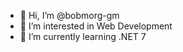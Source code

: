 - 👋 Hi, I’m @bobmorg-gm
- 👀 I’m interested in Web Development
- 🌱 I’m currently learning .NET 7

<!---
bobmorg-gm/bobmorg-gm is a ✨ special ✨ repository because its `README.md` (this file) appears on your GitHub profile.
You can click the Preview link to take a look at your changes.
--->
